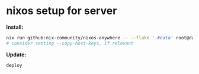 # nixos setup for server

**Install:**

```sh
nix run github:nix-community/nixos-anywhere -- --flake '.#data' root@data.isbl.cz --no-substitute-on-destination
# consider setting --copy-host-keys, if relevant
```

**Update:**

```sh
deploy
```
